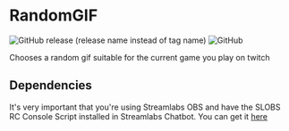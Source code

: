 # RandomGIF

![GitHub release (release name instead of tag name)](https://img.shields.io/github/v/release/dustydiamond/SL-Chatbot-Random-Gif-Plugin?include_prereleases&sort=date) ![GitHub](https://img.shields.io/github/license/DustyDiamond/SL-Chatbot-Random-Gif-Plugin)

Chooses a random gif suitable for the current game you play on twitch  

## Dependencies

It's very important that you're using Streamlabs OBS and have the SLOBS RC Console Script installed in Streamlabs Chatbot.
You can get it [here](https://github.com/ocgineer/SLOBS-RC-CONSOLE)  
